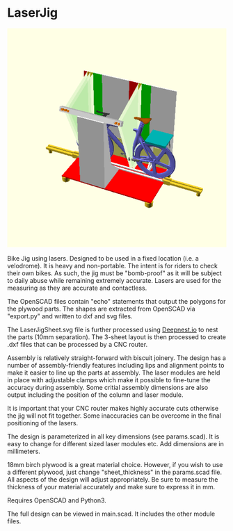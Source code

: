 # LaserJig

![LaserJig Rendering](https://github.com/esitarski/LaserJig/blob/main/main.png?raw=true)

Bike Jig using lasers.  Designed to be used in a fixed location (i.e. a velodrome).
It is heavy and non-portable.
The intent is for riders to check their own bikes.  As such, the jig must be "bomb-proof" as it will be subject to
daily abuse while remaining extremely accurate.  Lasers are used for the measuring as they are accurate and contactless.

The OpenSCAD files contain "echo" statements that output the polygons for the plywood parts.
The shapes are extracted from OpenSCAD via "export.py" and written to dxf and svg files.

The LaserJigSheet.svg file is further processed using [Deepnest.io](//https://deepnest.io//) to nest the parts (10mm separation).
The 3-sheet layout is then processed to create .dxf files that can be processed by a CNC router.

Assembly is relatively straight-forward with biscuit joinery.  The design has a number of assembly-friendly features including lips and
alignment points to make it easier to line up the parts at assembly.
The laser modules are held in place with adjustable clamps which make it possible to fine-tune the accuracy during assembly.
Some critial assembly dimensions are also output including the position of the column and laser module.

It is important that your CNC router makes highly accurate cuts otherwise the jig will not fit together.
Some inaccuracies can be overcome in the final positioning of the lasers.

The design is parameterized in all key dimensions (see params.scad).  It is easy to change for different sized laser modules etc.
Add dimensions are in millimeters.

18mm birch plywood is a great material choice.  However, if you wish to use a different plywood, just change "sheet_thickness"
in the params.scad file.  All aspects of the design will adjust appropriately.
Be sure to measure the thickness of your material accurately and make sure to express it in mm.

Requires OpenSCAD and Python3.

The full design can be viewed in main.scad.  It includes the other module files.
